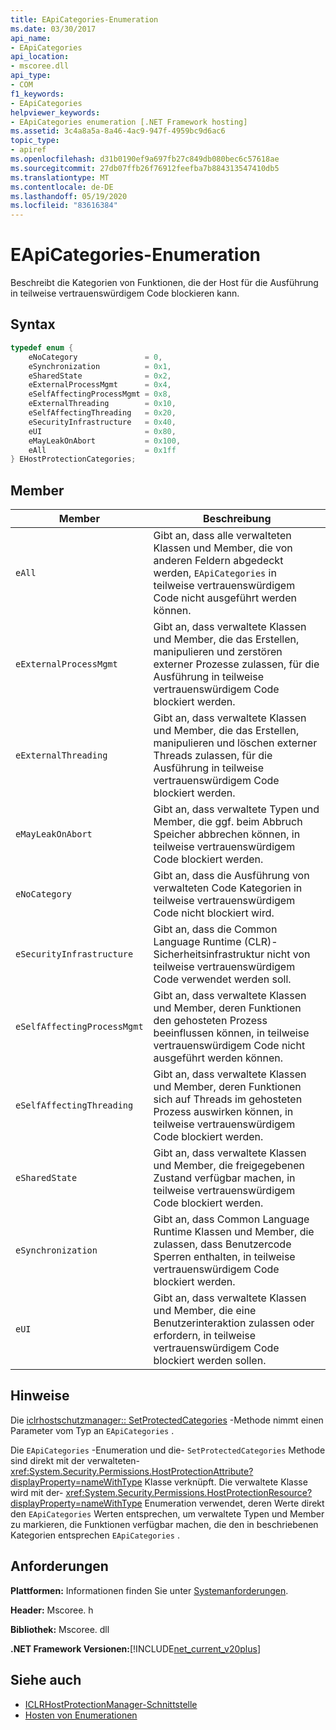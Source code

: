 ```yaml
---
title: EApiCategories-Enumeration
ms.date: 03/30/2017
api_name:
- EApiCategories
api_location:
- mscoree.dll
api_type:
- COM
f1_keywords:
- EApiCategories
helpviewer_keywords:
- EApiCategories enumeration [.NET Framework hosting]
ms.assetid: 3c4a8a5a-8a46-4ac9-947f-4959bc9d6ac6
topic_type:
- apiref
ms.openlocfilehash: d31b0190ef9a697fb27c849db080bec6c57618ae
ms.sourcegitcommit: 27db07ffb26f76912feefba7b884313547410db5
ms.translationtype: MT
ms.contentlocale: de-DE
ms.lasthandoff: 05/19/2020
ms.locfileid: "83616384"
---
```

# <a name="eapicategories-enumeration"></a>EApiCategories-Enumeration
Beschreibt die Kategorien von Funktionen, die der Host für die Ausführung in teilweise vertrauenswürdigem Code blockieren kann.  
  
## <a name="syntax"></a>Syntax  
  
```cpp  
typedef enum {  
    eNoCategory               = 0,  
    eSynchronization          = 0x1,  
    eSharedState              = 0x2,  
    eExternalProcessMgmt      = 0x4,  
    eSelfAffectingProcessMgmt = 0x8,  
    eExternalThreading        = 0x10,  
    eSelfAffectingThreading   = 0x20,  
    eSecurityInfrastructure   = 0x40,  
    eUI                       = 0x80,  
    eMayLeakOnAbort           = 0x100,  
    eAll                      = 0x1ff  
} EHostProtectionCategories;  
```  
  
## <a name="members"></a>Member  
  
|Member|Beschreibung|  
|------------|-----------------|  
|`eAll`|Gibt an, dass alle verwalteten Klassen und Member, die von anderen Feldern abgedeckt werden, `EApiCategories` in teilweise vertrauenswürdigem Code nicht ausgeführt werden können.|  
|`eExternalProcessMgmt`|Gibt an, dass verwaltete Klassen und Member, die das Erstellen, manipulieren und zerstören externer Prozesse zulassen, für die Ausführung in teilweise vertrauenswürdigem Code blockiert werden.|  
|`eExternalThreading`|Gibt an, dass verwaltete Klassen und Member, die das Erstellen, manipulieren und löschen externer Threads zulassen, für die Ausführung in teilweise vertrauenswürdigem Code blockiert werden.|  
|`eMayLeakOnAbort`|Gibt an, dass verwaltete Typen und Member, die ggf. beim Abbruch Speicher abbrechen können, in teilweise vertrauenswürdigem Code blockiert werden.|  
|`eNoCategory`|Gibt an, dass die Ausführung von verwalteten Code Kategorien in teilweise vertrauenswürdigem Code nicht blockiert wird.|  
|`eSecurityInfrastructure`|Gibt an, dass die Common Language Runtime (CLR)-Sicherheitsinfrastruktur nicht von teilweise vertrauenswürdigem Code verwendet werden soll.|  
|`eSelfAffectingProcessMgmt`|Gibt an, dass verwaltete Klassen und Member, deren Funktionen den gehosteten Prozess beeinflussen können, in teilweise vertrauenswürdigem Code nicht ausgeführt werden können.|  
|`eSelfAffectingThreading`|Gibt an, dass verwaltete Klassen und Member, deren Funktionen sich auf Threads im gehosteten Prozess auswirken können, in teilweise vertrauenswürdigem Code blockiert werden.|  
|`eSharedState`|Gibt an, dass verwaltete Klassen und Member, die freigegebenen Zustand verfügbar machen, in teilweise vertrauenswürdigem Code blockiert werden.|  
|`eSynchronization`|Gibt an, dass Common Language Runtime Klassen und Member, die zulassen, dass Benutzercode Sperren enthalten, in teilweise vertrauenswürdigem Code blockiert werden.|  
|`eUI`|Gibt an, dass verwaltete Klassen und Member, die eine Benutzerinteraktion zulassen oder erfordern, in teilweise vertrauenswürdigem Code blockiert werden sollen.|  
  
## <a name="remarks"></a>Hinweise  
 Die [iclrhostschutzmanager:: SetProtectedCategories](iclrhostprotectionmanager-setprotectedcategories-method.md) -Methode nimmt einen Parameter vom Typ an `EApiCategories` .  
  
 Die `EApiCategories` -Enumeration und die- `SetProtectedCategories` Methode sind direkt mit der verwalteten- <xref:System.Security.Permissions.HostProtectionAttribute?displayProperty=nameWithType> Klasse verknüpft. Die verwaltete Klasse wird mit der- <xref:System.Security.Permissions.HostProtectionResource?displayProperty=nameWithType> Enumeration verwendet, deren Werte direkt den `EApiCategories` Werten entsprechen, um verwaltete Typen und Member zu markieren, die Funktionen verfügbar machen, die den in beschriebenen Kategorien entsprechen `EApiCategories` .  
  
## <a name="requirements"></a>Anforderungen  
 **Plattformen:** Informationen finden Sie unter [Systemanforderungen](../../get-started/system-requirements.md).  
  
 **Header:** Mscoree. h  
  
 **Bibliothek:** Mscoree. dll  
  
 **.NET Framework Versionen:**[!INCLUDE[net_current_v20plus](../../../../includes/net-current-v20plus-md.md)]  
  
## <a name="see-also"></a>Siehe auch

- [ICLRHostProtectionManager-Schnittstelle](iclrhostprotectionmanager-interface.md)
- [Hosten von Enumerationen](hosting-enumerations.md)

